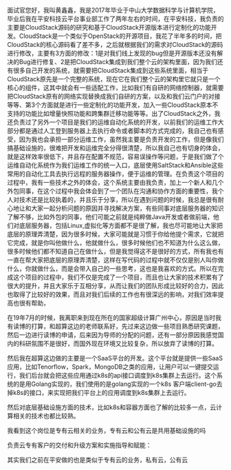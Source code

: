 



面试官您好，我叫黄鑫鑫，我是2017年毕业于中山大学数据科学与计算机学院，毕业后我在平安科技云平台事业部工作了两年左右的时间，在平安科技，我负责的主要是CloudStack源码的研究和基于CloudStack开源版本进行定制化的功能开发。CloudStack是一个类似于OpenStack的开源项目，我花了半年多的时间，把CloudStack的核心源码看了差不多，之后就根据我们的需求对CloudStack的源码进行修改，主要有3方面的修改：1是对我们线上发现的bug但是开源版本还没有解决的Bug进行修复、2是把CloudStack集成到我们整个云的架构里面，因为我们还有很多自己开发的系统，就需要把CloudStack集成到这些系统里面，相当于CloudStack原先是一个完整的系统，现在它在我们整个云的架构里它就只是一个核心的组件，这其中就会有一些适配工作，比如我们有自研的网络控制器，就需要把CloudStack原有的网络实现替换成我们自研的方案，以及和我们云门户的对接等等、第3个方面就是进行一些定制化的功能开发，加入一些CloudStack原本不支持的功能比如增量快照功能和跨集群迁移功能等等。出了CloudStack之外，我还负责过了另外一个项目是我们的运维自动化系统的开发，以前我们的运维工作大部分都是通过人工登到服务器上去执行命令或者脚本的方式完成的，我自己也有感受，因为我也会承担一部分运维工作，虽然我主要是负责开发的工作，但是像我们搞基础设施的，很难把开发和运维完全分得很清楚，所以我自己也有切身的体会，就是这样效率很低下，并且存在配置不规范，容易误操作等问题，于是我们做了个运维自动化系统作为我们运维工作的统一入口，底层使用SaltStack和Ansible这些常用的自动化工具去执行远程的服务器操作，便于运维的管理。在负责这个项目的过程中，我有一些技术之外的体会，这个系统主要由我负责，加上一个新人和几个外包同事，在这个过程中我会体会到了一个团队在沟通和协作方面的重要性，我个人对技术还是比较执着的，并且乐于分享，所以在遇到问题的时候，我总是很有耐心地让和大家一起分析问题的原因并寻找解决方案，有些同事对底层服务器的知识了解不够，比如外包的同事，他们可能之前就是纯粹做Java开发或者做前端，他们对底层服务器，包括Linux,虚拟化等方面都不是很了解，我也尽可能地让大家把底层的原理弄清楚，因为很多时候，大家可能就是习惯于你给他提个需求，它就把它完成，就是你叫他做什么，他就做什么，很多时候他们也不知道为什么这么做，很多时候他们都不知道自己在做什么，但是我觉得这不是很好的方式，所有我也有一直在帮大家把底层的原理弄清楚，这样在写代码的过程中就不仅仅是别人叫你做什么，你就做什么，而是会带入自己的一些思考，这也是我喜欢的方式。所以在完成这个项目的过程中，我们不仅是完成了一个项目，而且也让大家的技术积累有了很大的提升，并且大家乐于互相分享，从而让我们的团队形成比较好的合力，因此也取得了比较好的效果，而且对我们后续的工作也有很深远的影响，对我们效率提高也很有帮助，

在19年7月的时候，我离职来到现在所在的国家超级计算广州中心，原因是当时我有读博的打算，和超算这边的老师联系好，先过来这边做一些项目熟悉研究课题，然后一边进行读博的申请，后来因为导师的分配的问题，还有一部分原因我感觉国内的科研氛围不是很好，而国外现在环境又比较复杂，所以放弃了读博的打算。

然后我在超算这边做的主要是一个SaaS平台的开发。这个平台就是提供一些SaaS应用，比如Tenorflow，Spark，MongoDB之类的应用，让用户可以一键提交运行，我们后台就会把这些应用通过k8s的api接口调度到k8s集群上去运行。这个系统的是用Golang实现的，我们使用的是golang实现的一个k8s 客户端client-go去掉k8s的接口，来实现把我们平台上的应用调度到k8s集群上去运行。

然后对底层基础设施方面的技术，比如k8s和容器方面也了解的比较多一点，云计算相关的技术也都比较熟。

我看到这个岗位是专有云相关的业务，专有云和公有云是共用基础设施的吗

负责云专有客户的交付和升级方案和实施指导和赋能：

其实我们之前在平安做的也是类似于专有云的业务，私有云，公有云



